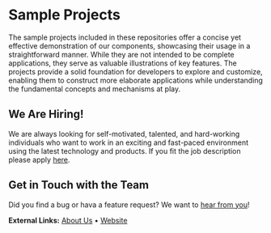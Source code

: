 # Sample Projects

The sample projects included in these repositories offer a concise yet effective demonstration of our components, showcasing their usage in a straightforward manner. While they are not intended to be complete applications, they serve as valuable illustrations of key features. The projects provide a solid foundation for developers to explore and customize, enabling them to construct more elaborate applications while understanding the fundamental concepts and mechanisms at play.

## We Are Hiring!

We are always looking for self-motivated, talented, and hard-working individuals who want to work in an exciting and fast-paced environment using the latest technology and products. If you fit the job description please apply [here](https://www.nsoftware.com/company/jobs).

## Get in Touch with the Team
Did you find a bug or hava a feature request? We want to [hear from you](https://www.nsoftware.com/support/submit)!

**External Links:** [About Us](https://www.nsoftware.com/company/) • [Website](https://www.nsoftware.com/)